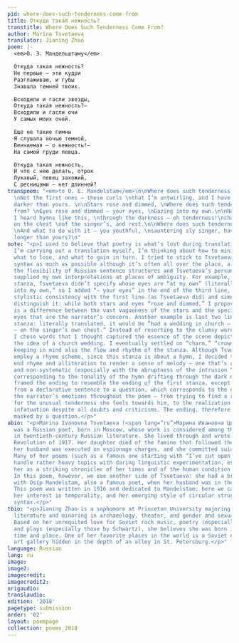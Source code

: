 ```yaml
---
pid: where-does-such-tenderness-come-from
title: Откуда такая нежность?
transtitle: Where Does Such Tenderness Come From?
author: Marina Tsvetaeva
translator: Jianing Zhao
poem: |-
  <em>О. Э. Мандельштаму</em>

  Откуда такая нежность?
  Не первые — эти кудри
  Разглаживаю, и губы
  Знавала темней твоих.

  Всходили и гасли звезды,
  Откуда такая нежность?—
  Всходили и гасли очи
  У самых моих очей.

  Еще не такие гимны
  Я слушала ночью темной,
  Венчаемая — о нежность!—
  На самой груди певца.

  Откуда такая нежность,
  И что с нею делать, отрок
  Лукавый, певец захожий,
  С ресницами — нет длинней?
transpoem: "<em>to O. E. Mandelstam</em>\n\nWhere does such tenderness come from?
  \nNot the first ones — these curls \nthat I’m untwirling, and I have known \nlips
  darker than yours. \n\nStars rose and dimmed, \nWhere does such tenderness come
  from? \nEyes rose and dimmed — your eyes, \nGazing into my own.\n\nNot yet have
  I heard hymns like this, \nthrough the darkness — oh tenderness!\ncharmed, crowned
  on the chest \nof the singer’s, and rest.\n\nWhere does such tenderness come from?
  \nAnd what to do with it — you youthful, \nsauntering sly singer, have I known \neyelashes
  longer than yours?\n"
note: "<p>I used to believe that poetry is what’s lost during translations. Now that
  I’m carrying out a translation myself, I’m thinking about how to minimize the loss,
  what to lose, and what to gain in turn. I tried to stick to Tsvetaeva’s original
  syntax as much as possible although it’s often all over the place, a result of both
  the flexibility of Russian sentence structures and Tsvetaeva’s personal style. I
  supplied my own interpretations at places of ambiguity. For example, in the second
  stanza, Tsvetaeva didn’t specify whose eyes are “at my own” (literally) or “gazing
  into my own,” so I added “— your eyes” in the end of the third line, to keep the
  stylistic consistency with the first line (as Tsvetaeva did) and simultaneously
  distinguish it: while both stars and eyes “rose and dimmed,” I proposed that there
  is a difference between the vast vagueness of the stars and the specificity of the
  eyes that are the narrator’s concern. Another example is last two lines of the third
  stanza: literally translated, it would be “had a wedding in church — oh tenderness!
  — on the singer’s own chest.” Instead of resorting to the clumsy word “married,”
  I chose words that I thought captured the essence of the scene depicted while evoking
  the idea of a church wedding. I eventually settled on “charm,” “crown,” and “rest,”
  keeping in mind also the flow and rhythm of the stanza. Although Tsvetaeva didn’t
  employ a rhyme scheme, since this stanza is about a hymn, I decided to use some
  end rhyme and alliteration to render a sense of melody — one that’s a bit arbitrary
  and non-systematic (especially with the abruptness of the intrusion “oh tenderness!”),
  corresponding to the tonality of the hymn drifting through the dark night. I also
  framed the ending to resemble the ending of the first stanza, except that it turns
  from a declarative sentence to a question, which corresponds to the evolution of
  the narrator’s emotions throughout the poem — from trying to find a rational explanation
  for the unusual tenderness she feels towards him, to the realization of her complete
  infatuation despite all doubts and criticisms. The ending, therefore, is an exclamation
  masked by a question.</p>"
abio: "<p>Marina Ivanovna Tsvetaeva (<span lang=”ru”>Марина Ивановна Цветаева</span>)
  was a Russian poet, born in Moscow, whose work is considered among the greatest
  in twentieth-century Russian literature. She lived through and wrote of the Russian
  Revolution of 1917. Her daughter died of the famine that followed the revolution,
  her husband was executed on espionage charges, and she committed suicide in 1941.
  Many of her poems (such as a famous one starting with “I’ve cut open my veins…”)
  handle rather heavy topics with daring linguistic experimentation, establishing
  her as a striking chronicler of her times and of the human condition in tragic circumstances.
  In this poem, however, we see another side of Tsvetaeva: she had a brief love affair
  with Osip Mandelstam, also a famous poet, when her husband was in the White Army.
  This poem was written in 1916 and dedicated to Mandelstam: here we can see her passion,
  her interest in temporality, and her emerging style of circular structure and unusual
  syntax.</p>"
tbio: "<p>Jianing Zhao is a sophomore at Princeton University majoring in comparative
  literature and minoring in archaeology, theater, and gender and sexuality studies.
  Based on her unrequited love for Soviet rock music, poetry (especially by Mayakovsky),
  and plays (especially those by Schwartz), she believes she was born in the wrong
  time and place. One of her favorite places in the world is a Soviet non-conformist
  art gallery hidden in the depth of an alley in St. Petersburg.</p>"
language: Russian
lang: ru
image:
image2:
imagecredit:
imagecredit2:
origaudio:
translaudio:
edition: '2018'
pagetype: submission
order: '02'
layout: poempage
collection: poems_2018
---
```

